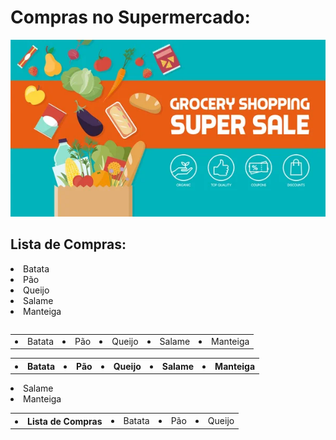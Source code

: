 
<h1> Compras no Supermercado: </h1>
<p align="center"> <img src="/assets/banner.jpg" alt="lista_sup" /> </p>

## Lista de Compras:
<p>
<table>

<li> Batata</li><li> Pão</li><li> Queijo</li><li> Salame</li><li> Manteiga</li>
</table>
</p>

<p>
<table>
<tr>
<td><li> Batata</li></td>
<td><li> Pão</li></td>
<td><li> Queijo</li></td>
<td><li> Salame</li></td>
<td><li> Manteiga</li></td>
</tr>
</table>
</p>


<p>
<table>
<tr>
<th><li> Batata</li></th>
<th><li> Pão</li></th>
<th><li> Queijo</li></th>
<th><li> Salame</li></th>
<th><li> Manteiga</li></th>
</tr>
</table>
</p>

<p>
<table>
<tr>
<th><li> Lista de Compras</li></th>
<td><li> Batata</li></td>
<td><li> Pão</li></td>
<td><li> Queijo</li></td>
<tr><li> Salame</li></td>
<tr><li> Manteiga</li></td>
</tr>
</table>
</p>